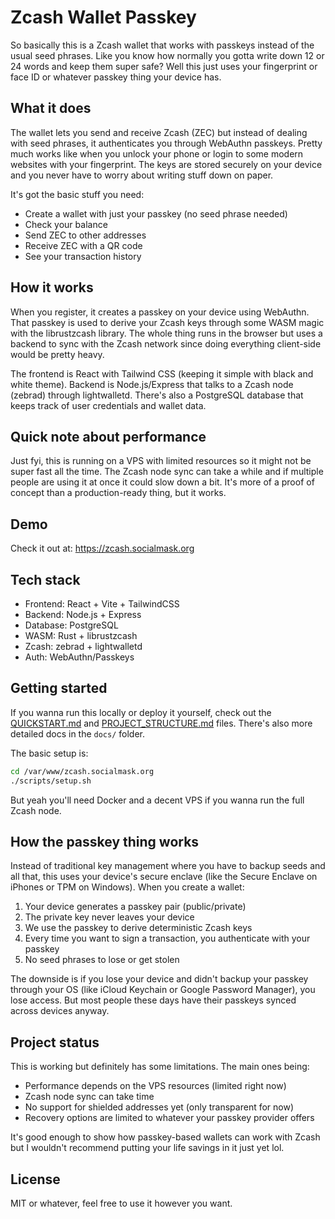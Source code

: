 # Zcash Wallet Passkey

So basically this is a Zcash wallet that works with passkeys instead of the usual seed phrases. Like you know how normally you gotta write down 12 or 24 words and keep them super safe? Well this just uses your fingerprint or face ID or whatever passkey thing your device has.

## What it does

The wallet lets you send and receive Zcash (ZEC) but instead of dealing with seed phrases, it authenticates you through WebAuthn passkeys. Pretty much works like when you unlock your phone or login to some modern websites with your fingerprint. The keys are stored securely on your device and you never have to worry about writing stuff down on paper.

It's got the basic stuff you need:
- Create a wallet with just your passkey (no seed phrase needed)
- Check your balance
- Send ZEC to other addresses
- Receive ZEC with a QR code
- See your transaction history

## How it works

When you register, it creates a passkey on your device using WebAuthn. That passkey is used to derive your Zcash keys through some WASM magic with the librustzcash library. The whole thing runs in the browser but uses a backend to sync with the Zcash network since doing everything client-side would be pretty heavy.

The frontend is React with Tailwind CSS (keeping it simple with black and white theme). Backend is Node.js/Express that talks to a Zcash node (zebrad) through lightwalletd. There's also a PostgreSQL database that keeps track of user credentials and wallet data.

## Quick note about performance

Just fyi, this is running on a VPS with limited resources so it might not be super fast all the time. The Zcash node sync can take a while and if multiple people are using it at once it could slow down a bit. It's more of a proof of concept than a production-ready thing, but it works.

## Demo

Check it out at: https://zcash.socialmask.org

## Tech stack

- Frontend: React + Vite + TailwindCSS
- Backend: Node.js + Express
- Database: PostgreSQL
- WASM: Rust + librustzcash
- Zcash: zebrad + lightwalletd
- Auth: WebAuthn/Passkeys

## Getting started

If you wanna run this locally or deploy it yourself, check out the [QUICKSTART.md](QUICKSTART.md) and [PROJECT_STRUCTURE.md](PROJECT_STRUCTURE.md) files. There's also more detailed docs in the `docs/` folder.

The basic setup is:
```bash
cd /var/www/zcash.socialmask.org
./scripts/setup.sh
```

But yeah you'll need Docker and a decent VPS if you wanna run the full Zcash node.

## How the passkey thing works

Instead of traditional key management where you have to backup seeds and all that, this uses your device's secure enclave (like the Secure Enclave on iPhones or TPM on Windows). When you create a wallet:

1. Your device generates a passkey pair (public/private)
2. The private key never leaves your device
3. We use the passkey to derive deterministic Zcash keys
4. Every time you want to sign a transaction, you authenticate with your passkey
5. No seed phrases to lose or get stolen

The downside is if you lose your device and didn't backup your passkey through your OS (like iCloud Keychain or Google Password Manager), you lose access. But most people these days have their passkeys synced across devices anyway.

## Project status

This is working but definitely has some limitations. The main ones being:
- Performance depends on the VPS resources (limited right now)
- Zcash node sync can take time
- No support for shielded addresses yet (only transparent for now)
- Recovery options are limited to whatever your passkey provider offers

It's good enough to show how passkey-based wallets can work with Zcash but I wouldn't recommend putting your life savings in it just yet lol.

## License

MIT or whatever, feel free to use it however you want.
